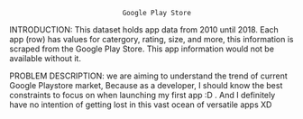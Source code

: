                                 Google Play Store



INTRODUCTION: This dataset holds app data from 2010 until 2018. Each app (row) has values for catergory, rating, size, and more, this information is scraped from the Google Play Store. This app information would not be available without it.

PROBLEM DESCRIPTION: we are aiming to understand the trend of current Google Playstore market, Because as a developer, I should know the best constraints to focus on when launching my first app :D . And I definitely have no intention of getting lost in this vast ocean of versatile apps XD
